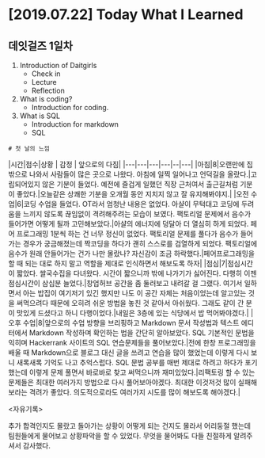 # [2019.07.22] Today What I Learned
## 데잇걸즈 1일차


1. Introduction of Daitgirls
    * Check in
    * Lecture
    * Reflection
2. What is coding?
    * Introduction for coding.
3. What is SQL
    * Introduction for markdown
    * SQL


`# 첫 날의 느낌`

|시간|점수|상황 | 감정 | 앞으로의 다짐|
|---|---|---|---|--|---|
|아침|8|오랜만에 집 밖으로 나와서 사람들이 많은 곳으로 나왔다. 아침에 일찍 일어나고 언덕길을 올랐다.|고립되어있지 않은 기분이 들었다. 예전에 즐겁게 일했던 직장 근처여서 출근길처럼 기분이 좋았다.|오늘같은 상쾌한 기분을 오개월 동안 지치지 않고 잘 유지해봐야지.|
|오전 수업|6|코딩 수업을 들었다. OT라서 엄청난 내용은 없었다. 아샬이 무턱대고 코딩에 두려움을 느끼지 않도록 끊임없이 격려해주려는 모습이 보였다. 팩토리얼 문제에서 음수가 들어가면 어떻게 될까 고민해보았다.|아샬의 에너지에 덩달아 더 열심히 하게 되었다. 페어 프로그래밍 1분씩 하는 건 너무 정신이 없었다. 팩토리얼 문제를 풀다가 음수가 들어가는 경우가 궁금해졌는데 짝코딩을 하다가 괜히 스스로를 검열하게 되었다. 팩토리얼에 음수가 원래 안들어가는 건가 나만 몰랐나? 자신감이 조금 하락했다.|페어프로그래밍을 할 때 되는 대로 하지 말고 역할을 제대로 인식하면서 해보도록 하자|
|점심|7|점심시간이 짧았다. 쌀국수집을 다녀왔다. 시간이 짧으니까 밖에 나가기가 싫어진다. 다행히 이젠 점심시간이 삼십분 늘었다.|창업허브 공간을 좀 둘러보고 내려갈 걸 그랬다. 여기서 일하면서 아는 밥집이 여기저기 있긴 했지만 나도 이 공간 자체는 처음이었는데 알고있는 것을 써먹으려다 때문에 오히려 쉬운 방법을 놓친 것 같아서 아쉬웠다. 그래도 같이 간 분이 맛있게 드셨다고 하니 다행이었다.|내일은 3층에 있는 식당에서 밥 먹어봐야겠다.|
|오후 수업|8|앞으로의 수업 방향을 브리핑하고 Markdown 문서 작성법과 텍스트 에디터에서 Markdown 작성하며 확인하는 법을 간단히 알아보았다. SQL 기본적인 문법을 익히며 Hackerrank 사이트의 SQL 연습문제들을 풀어보았다.|전에 한창 프로그래밍을 배울 때 Markdown으로 블로그 대신 글을 쓰려고 연습을 많이 했었는데 이렇게 다시 보니 새록새록 기억도 나고 추억스럽다. SQL 문법 공부를 매번 제대로 하려고 하다가 포기했는데 이렇게 문제 풀면서 바로바로 찾고 써먹으니까 재미있었다.|리팩토링 할 수 있는 문제들은 최대한 여러가지 방법으로 다시 풀어보아야겠다. 최대한 이것저것 많이 실패해보라는 격려가 좋았다. 의도적으로라도 여러가지 시도를 많이 해보도록 해야겠다.|


<자유기록>

추가 합격인지도 몰랐고 돌아가는 상황이 어떻게 되는 건지도 몰라서 어리둥절 했는데 팀원들에게 물어보고 상황파악을 할 수 있었다. 무엇을 물어봐도 다들 친절하게 알려주셔서 감사했다.